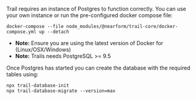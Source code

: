 Trail requires an instance of Postgres to function correctly. You can use your own instance or run the pre-configured docker compose file:

```
docker-compose --file node_modules/@nearform/trail-core/docker-compose.yml up --detach
```

-   **Note:** Ensure you are using the latest version of Docker for (Linux/OSX/Windows)
-   **Note:** Trails needs PostgreSQL >= 9.5

Once Postgres has started you can create the database with the required tables using:

```
npx trail-database-init
npx trail-database-migrate --version=max
```
